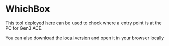 # WhichBox

This tool deployed [here](https://adrichu00.github.io/WhichBox/) can be used to check where a entry point is at the PC for Gen3 ACE.

You can also download the [local version](https://adrichu00.github.io/WhichBox/whichbox_local_version.zip) and open it in your browser locally

